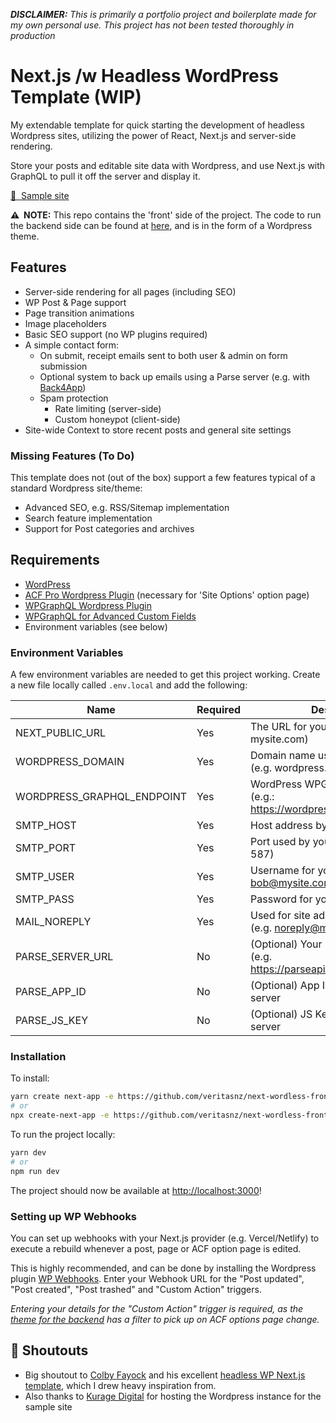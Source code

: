 _**DISCLAIMER:** This is primarily a portfolio project and boilerplate made for my own personal use. This project has not been tested thoroughly in production_

# Next.js /w Headless WordPress Template (WIP)

My extendable template for quick starting the development of headless Wordpress sites, utilizing the power of React, Next.js and server-side rendering.

Store your posts and editable site data with Wordpress, and use Next.js with GraphQL to pull it off the server and display it.

[🔗&nbsp;&nbsp;Sample site](https://wordless.seanv.dev/)

**⚠️&nbsp;&nbsp;NOTE:** This repo contains the 'front' side of the project. The code to run the backend side can be found at [here](https://github.com/veritasnz/next-wordless-back), and is in the form of a Wordpress theme.

## Features

-   Server-side rendering for all pages (including SEO)
-   WP Post & Page support
-   Page transition animations
-   Image placeholders
-   Basic SEO support (no WP plugins required)
-   A simple contact form:
    -   On submit, receipt emails sent to both user & admin on form submission
    -   Optional system to back up emails using a Parse server (e.g. with [Back4App](https://www.back4app.com/))
    -   Spam protection
        -   Rate limiting (server-side)
        -   Custom honeypot (client-side)
-   Site-wide Context to store recent posts and general site settings

### Missing Features (To Do)

This template does not (out of the box) support a few features typical of a standard Wordpress site/theme:

-   Advanced SEO, e.g. RSS/Sitemap implementation
-   Search feature implementation
-   Support for Post categories and archives

## Requirements

-   [WordPress](https://wordpress.org/)
-   [ACF Pro Wordpress Plugin](https://www.advancedcustomfields.com/pro/) (necessary for 'Site Options' option page)
-   [WPGraphQL Wordpress Plugin](https://www.wpgraphql.com/)
-   [WPGraphQL for Advanced Custom Fields](https://github.com/wp-graphql/wp-graphql-acf)
-   Environment variables (see below)

### Environment Variables

A few environment variables are needed to get this project working.
Create a new file locally called `.env.local` and add the following:

| Name                       | Required | Description                                                              |
| -------------------------- | -------- | ------------------------------------------------------------------------ |
| NEXT_PUBLIC_URL            | Yes      | The URL for your frontend (e.g. mysite.com)                              |
| WORDPRESS_DOMAIN           | Yes      | Domain name used by Wordpress (e.g. wordpress.mysite.com)                |
| WORDPRESS_GRAPHQL_ENDPOINT | Yes      | WordPress WPGraphQL endpoint (e.g.: https://wordpress.mysite.com/graphl) |
| SMTP_HOST                  | Yes      | Host address by your SMTP server                                         |
| SMTP_PORT                  | Yes      | Port used by your SMTP server (e.g. 587)                                 |
| SMTP_USER                  | Yes      | Username for your SMTP server (e.g. bob@mysite.com)                      |
| SMTP_PASS                  | Yes      | Password for your SMTP server                                            |
| MAIL_NOREPLY               | Yes      | Used for site admin receipt emails (e.g. noreply@mysite.com)             |
| PARSE_SERVER_URL           | No       | (Optional) Your Parse server URL (e.g. https://parseapi.back4app.com/)   |
| PARSE_APP_ID               | No       | (Optional) App ID for your Parse server                                  |
| PARSE_JS_KEY               | No       | (Optional) JS Key for your Parse server                                  |

### Installation

To install:

```bash
yarn create next-app -e https://github.com/veritasnz/next-wordless-front
# or
npx create-next-app -e https://github.com/veritasnz/next-wordless-front
```

To run the project locally:

```bash
yarn dev
# or
npm run dev
```

The project should now be available at [http://localhost:3000](http://localhost:3000)!

### Setting up WP Webhooks

You can set up webhooks with your Next.js provider (e.g. Vercel/Netlify) to execute a rebuild whenever a post, page or ACF option page is edited.

This is highly recommended, and can be done by installing the Wordpress plugin [WP Webhooks](https://wordpress.org/plugins/wp-webhooks/). Enter your Webhook URL for the "Post updated", "Post created", "Post trashed" and "Custom Action" triggers.

_Entering your details for the "Custom Action" trigger is required, as the [theme for the backend](https://github.com/veritasnz/next-wordless-back) has a filter to pick up on ACF options page change._

## 📢 Shoutouts

-   Big shoutout to [Colby Fayock](https://twitter.com/colbyfayock) and his excellent [headless WP Next.js template](https://github.com/colbyfayock/next-wordpress-starter), which I drew heavy inspiration from.
-   Also thanks to [Kurage Digital](https://kuragedigital.com/) for hosting the Wordpress instance for the sample site
